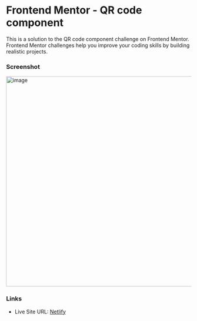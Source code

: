 # Frontend Mentor - QR code component

This is a solution to the QR code component challenge on Frontend Mentor.
Frontend Mentor challenges help you improve your coding skills by building realistic projects.

### Screenshot

<img width="572" alt="image" src="https://github.com/gab-holik/Frontend-Mentor/assets/97192580/6cdcd526-5e88-4c55-8a26-51fcc2a6b757">

### Links

- Live Site URL: [Netlify](https://amazing-zabaione-1aeae2.netlify.app/)
